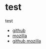 # test
test

* [github](https://github.com/thibaultfriedrich-backup/test-raven)
* [mozilla](https://www.mozilla.org/fr/firefox/new/)
* [github mozilla](https://github.com/mozilla)
